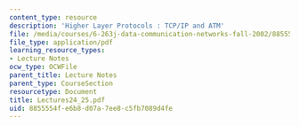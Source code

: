 ```yaml
---
content_type: resource
description: 'Higher Layer Protocols : TCP/IP and ATM'
file: /media/courses/6-263j-data-communication-networks-fall-2002/8855554fe6b8d07a7ee8c5fb7089d4fe_Lectures24_25.pdf
file_type: application/pdf
learning_resource_types:
- Lecture Notes
ocw_type: OCWFile
parent_title: Lecture Notes
parent_type: CourseSection
resourcetype: Document
title: Lectures24_25.pdf
uid: 8855554f-e6b8-d07a-7ee8-c5fb7089d4fe
---
```

